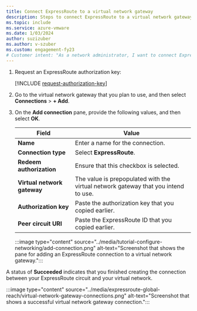 ```yaml
---
title: Connect ExpressRoute to a virtual network gateway
description: Steps to connect ExpressRoute to a virtual network gateway.
ms.topic: include
ms.service: azure-vmware
ms.date: 1/03/2024
author: suzizuber
ms.author: v-szuber
ms.custom: engagement-fy23
# Customer intent: "As a network administrator, I want to connect ExpressRoute to a virtual network gateway, so that I can establish a secure and dedicated network connection to enhance performance and reliability for my applications."
---
```


<!-- Used in deploy-azure-vmware-solution.md and tutorial-configure-networking.md -->

1. Request an ExpressRoute authorization key:

   [!INCLUDE [request-authorization-key](request-authorization-key.md)]

1. Go to the virtual network gateway that you plan to use, and then select **Connections** > **+ Add**.

1. On the **Add connection** pane, provide the following values, and then select **OK**.

   | Field | Value |
   | --- | --- |
   | **Name**  | Enter a name for the connection.  |
   | **Connection type**  | Select **ExpressRoute**.  |
   | **Redeem authorization**  | Ensure that this checkbox is selected.  |
   | **Virtual network gateway** | The value is prepopulated with the virtual network gateway that you intend to use.  |
   | **Authorization key**  | Paste the authorization key that you copied earlier. |
   | **Peer circuit URI**  | Paste the ExpressRoute ID that you copied earlier.  |

   :::image type="content" source="../media/tutorial-configure-networking/add-connection.png" alt-text="Screenshot that shows the pane for adding an ExpressRoute connection to a virtual network gateway.":::

A status of **Succeeded** indicates that you finished creating the connection between your ExpressRoute circuit and your virtual network.

:::image type="content" source="../media/expressroute-global-reach/virtual-network-gateway-connections.png" alt-text="Screenshot that shows a successful virtual network gateway connection.":::
